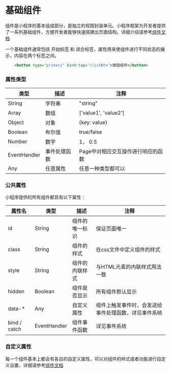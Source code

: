 # 基础组件

组件是小程序的基本组成部分，是独立的视图封装单元。小程序框架为开发者提供了一系列基础组件，方便开发者能够快速搭建出页面结构。详细介绍请参考<a href="https://smartprogram.baidu.com/docs/develop/component/componetlist/" target="_blank">组件文档</a>

一个基础组件通常包括 开始标签 和 闭合标签，属性用来使组件进行不同状态的展示，内容在两个标签之间。

```xml
    <button type="primary" bind:tap="clickBtn">按钮组件</button>
```

### 属性类型

|类型 |描述 |注释 |
|---- |---- |---- |
|String |字符串 |"string" |
|Array |数组 |['value1', 'value2'] |
|Object |对象 |{key: value} |
|Boolean  |布尔值 |true/false |
|Number |数字 |1， 0.5|
|EventHandler |事件处理函数 |Page中对相应交互操作进行响应的函数 |
|Any |任意属性 |任意一种类型都可以  |


### 公共属性

小程序提供的所有组件都具有以下属性：

|属性名 |类型 |描述 |注释 |
|---- |---- |---- |---- |
|id |String |组件的唯一标识 |保证页面唯一 |
|class |String |组件的样式 |在css文件中定义组件的样式 |
|style |String |组件的内联样式 |与HTML元素的内联样式用法一致  |
|hidden |Boolean |组件是否显示 |所有组件默认显示 |
|data-* |Any |自定义属性|组件上触发事件时，会发送给事件处理函数，详见事件系统 |
|bind / catch |EventHandler |组件事件函数 |详见事件系统 |

### 自定义属性

每一个组件基本上都会有各自的自定义属性，可以对组件的样式或者功能进行自定义设置，详细请参考<a href="https://smartprogram.baidu.com/docs/develop/component/componetlist/" target="_blank">组件文档</a>




